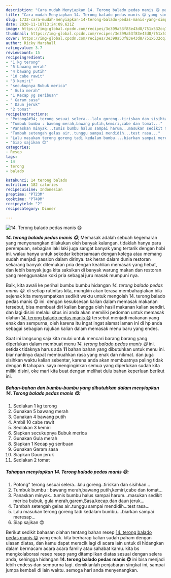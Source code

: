 ```yaml
---
description: "Cara mudah Menyiapkan 14. Terong balado pedas manis 😋 yang simpel"
title: "Cara mudah Menyiapkan 14. Terong balado pedas manis 😋 yang simpel"
slug: 1732-cara-mudah-menyiapkan-14-terong-balado-pedas-manis-yang-simpel
date: 2020-11-18T13:24:09.621Z
image: https://img-global.cpcdn.com/recipes/3e399a53f83e43d8/751x532cq70/14-terong-balado-pedas-manis-😋-foto-resep-utama.jpg
thumbnail: https://img-global.cpcdn.com/recipes/3e399a53f83e43d8/751x532cq70/14-terong-balado-pedas-manis-😋-foto-resep-utama.jpg
cover: https://img-global.cpcdn.com/recipes/3e399a53f83e43d8/751x532cq70/14-terong-balado-pedas-manis-😋-foto-resep-utama.jpg
author: Ricky Marshall
ratingvalue: 3.7
reviewcount: 15
recipeingredient:
- "1 kg terong"
- "5 bawang merah"
- "4 bawang putih"
- "10 cabe rawit"
- "3 kemiri"
- "secukupnya Bubuk merica"
- " Gula merah"
- "1 Kecap yg seribuan"
- " Garam sasa"
- " Daun jeruk"
- "2 tomat"
recipeinstructions:
- "Potong&#34; terong sesuai selera...lalu goreng..tiriskan dan sisihkan..."
- "Tumbuk bumbu : bawang merah,bawang putih,kemiri,cabe dan tomat..."
- "Panaskan minyak...tumis bumbu halus sampai harum...masukan sedikit merica bubuk, gula merah,garem,Sasa.kecap.dan daun jeruk..."
- "Tambah setengah gelas air..tunggu sampai mendidih...test rasa..."
- "Lalu masukan terong goreng tadi kedalam bumbu....biarkan sampai meresap..."
- "Siap sajikan 😍"
categories:
- Resep
tags:
- 14
- terong
- balado

katakunci: 14 terong balado 
nutrition: 182 calories
recipecuisine: Indonesian
preptime: "PT23M"
cooktime: "PT49M"
recipeyield: "2"
recipecategory: Dinner

---
```



![14. Terong balado pedas manis 😋](https://img-global.cpcdn.com/recipes/3e399a53f83e43d8/751x532cq70/14-terong-balado-pedas-manis-😋-foto-resep-utama.jpg)

<b><i>14. terong balado pedas manis 😋</i></b>, Memasak adalah sebuah kegemaran yang menyenangkan dilakukan oleh banyak kalangan. tidaklah hanya para perempuan, sebagian laki laki juga sangat banyak yang tertarik dengan hobi ini. walau hanya untuk sekedar kebersamaan dengan kolega atau memang sudah menjadi passion dalam dirinya. tak heran dalam dunia restoran sekarang banyak ditemukan pria dengan keahlian memasak yang hebat, dan lebih banyak juga kita saksikan di banyak warung makan dan restoran yang menggunakan koki pria sebagai juru masak mumpuni nya.



Baik, kita awali ke perihal bumbu bumbu hidangan <i>14. terong balado pedas manis 😋</i>. di setiap rutinitas kita, mungkin akan terasa membahagiakan bila sejenak kita menyempatkan sedikit waktu untuk mengolah 14. terong balado pedas manis 😋 ini. dengan kesuksesan kalian dalam memasak makanan tersebut, bisa membuat diri kalian bangga oleh hasil makanan kalian sendiri. dan lagi disini melalui situs ini anda akan memiliki pedoman untuk memasak olahan <u>14. terong balado pedas manis 😋</u> tersebut menjadi makanan yang enak dan sempurna, oleh karena itu ingat ingat alamat laman ini di hp anda sebagai sebagian rujukan kalian dalam memasak menu baru yang endes.


Saat ini langsung saja kita mulai untuk mencari barang barang yang diperlukan dalam membuat menu <u><i>14. terong balado pedas manis 😋</i></u> ini. setidak tidaknya harus ada <b>11</b> bahan bahan yang dibutuhkan untuk menu ini. biar nantinya dapat membuahkan rasa yang enak dan nikmat. dan juga sisihkan waktu kalian sebentar, karena anda akan membuatnya paling tidak dengan <b>6</b> tahapan. saya menginginkan semua yang diperlukan sudah kita miliki disini, oke mari kita buat dengan melihat dulu bahan keperluan berikut ini.

<!--inarticleads1-->

##### Bahan-bahan dan bumbu-bumbu yang dibutuhkan dalam menyiapkan 14. Terong balado pedas manis 😋:

1. Sediakan 1 kg terong
1. Gunakan 5 bawang merah
1. Gunakan 4 bawang putih
1. Ambil 10 cabe rawit
1. Sediakan 3 kemiri
1. Siapkan secukupnya Bubuk merica
1. Gunakan  Gula merah
1. Siapkan 1 Kecap yg seribuan
1. Gunakan  Garam sasa
1. Siapkan  Daun jeruk
1. Sediakan 2 tomat




<!--inarticleads2-->

##### Tahapan menyiapkan 14. Terong balado pedas manis 😋:

1. Potong&#34; terong sesuai selera...lalu goreng..tiriskan dan sisihkan...
1. Tumbuk bumbu : bawang merah,bawang putih,kemiri,cabe dan tomat...
1. Panaskan minyak...tumis bumbu halus sampai harum...masukan sedikit merica bubuk, gula merah,garem,Sasa.kecap.dan daun jeruk...
1. Tambah setengah gelas air..tunggu sampai mendidih...test rasa...
1. Lalu masukan terong goreng tadi kedalam bumbu....biarkan sampai meresap...
1. Siap sajikan 😍




Berikut sedikit bahasan olahan tentang bahan resep <u>14. terong balado pedas manis 😋</u> yang enak. kita berharap kalian sudah paham dengan ulasan diatas, dan kamu dapat meracik lagi di acara lain untuk di hidangkan dalam bermacam acara acara family atau sahabat kamu. kita bs mengkolaborasi resep resep yang ditampilkan diatas sesuai dengan selera anda, sehingga hidangan <b>14. terong balado pedas manis 😋</b> ini bisa menjadi lebih endess dan sempurna lagi. demikianlah penjabaran singkat ini, sampai jumpa kembali di lain waktu. semoga hari anda menyenangkan.
